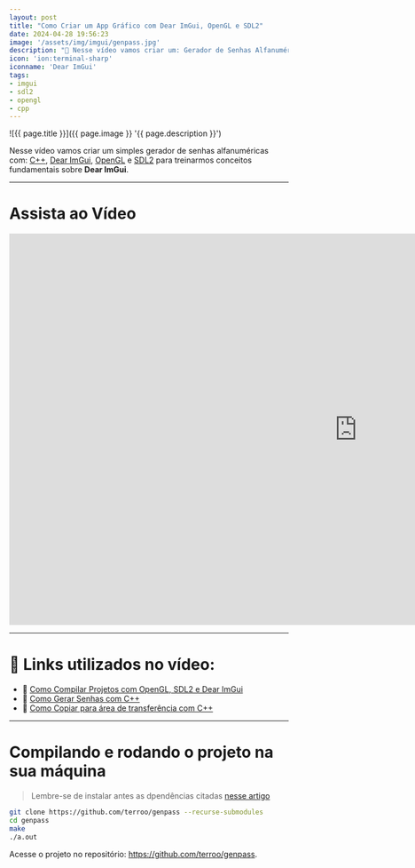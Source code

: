 ```yaml
---
layout: post
title: "Como Criar um App Gráfico com Dear ImGui, OpenGL e SDL2"
date: 2024-04-28 19:56:23
image: '/assets/img/imgui/genpass.jpg'
description: "🎥 Nesse vídeo vamos criar um: Gerador de Senhas Alfanuméricas"
icon: 'ion:terminal-sharp'
iconname: 'Dear ImGui'
tags:
- imgui
- sdl2
- opengl
- cpp
---
```


![{{ page.title }}]({{ page.image }} '{{ page.description }}')

Nesse vídeo vamos criar um simples gerador de senhas alfanuméricas com: [C++](https://terminalroot.com.br/tags#cpp), [Dear ImGui](https://terminalroot.com.br/tags#imgui), [OpenGL](https://terminalroot.com.br/tags#opengl) e [SDL2](https://terminalroot.com.br/tags#sdl2) para treinarmos conceitos fundamentais sobre **Dear ImGui**.

---

# Assista ao Vídeo

<iframe width="1253" height="705" src="https://www.youtube.com/embed/Wru7t8djnto" title="YouTube video player" frameborder="0" allow="accelerometer; autoplay; clipboard-write; encrypted-media; gyroscope; picture-in-picture" allowfullscreen></iframe>

---

# 👀 Links utilizados no vídeo:
+ 🔗 [Como Compilar Projetos com OpenGL, SDL2 e Dear ImGui](https://terminalroot.com.br/2024/03/como-compilar-projetos-com-opengl-sdl2-e-dear-imgui.html)
+ 🔗 [Como Gerar Senhas com C++](https://terminalroot.com.br/2024/03/como-gerar-senhas-com-cpp.html)
+ 🔗 [Como Copiar para área de transferência com C++](https://terminalroot.com.br/2023/12/como-copiar-para-area-de-transferencia-com-cpp.html)

---

# Compilando e rodando o projeto na sua máquina
> Lembre-se de instalar antes as dpendências citadas [nesse artigo](https://terminalroot.com.br/2024/03/como-compilar-projetos-com-opengl-sdl2-e-dear-imgui.html)

```bash
git clone https://github.com/terroo/genpass --recurse-submodules
cd genpass
make
./a.out
```

Acesse o projeto no repositório: <https://github.com/terroo/genpass>.


